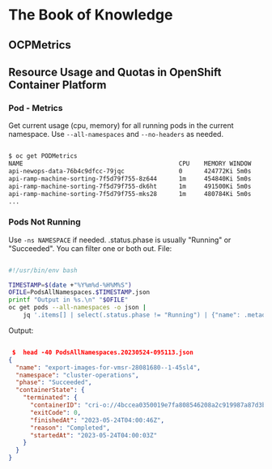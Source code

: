# The Book of Knowledge

## OCPMetrics

## Resource Usage and Quotas in OpenShift Container Platform

### Pod - Metrics

Get current usage (cpu, memory) for all running pods in the current namespace.
Use `--all-namespaces` and `--no-headers` as needed.

``` bash

$ oc get PODMetrics
NAME                                           CPU    MEMORY WINDOW
api-newops-data-76b4c9dfcc-79jqc               0      424772Ki 5m0s
api-ramp-machine-sorting-7f5d79f755-8z644      1m     454840Ki 5m0s
api-ramp-machine-sorting-7f5d79f755-dk6ht      1m     491500Ki 5m0s
api-ramp-machine-sorting-7f5d79f755-mks28      1m     480784Ki 5m0s
...

```

### Pods Not Running

Use `-ns NAMESPACE` if needed. .status.phase is usually "Running" or
"Succeeded".  You can filter one or both out.
File:

``` bash

#!/usr/bin/env bash

TIMESTAMP=$(date +"%Y%m%d-%H%M%S")
OFILE=PodsAllNamespaces.$TIMESTAMP.json
printf "Output in %s.\n" "$OFILE"
oc get pods --all-namespaces -o json |
    jq '.items[] | select(.status.phase != "Running") | {"name": .metadata.name, "namespace": .metadata.namespace, "phase": .status.phase , "containerState": .status.containerStatuses[]?.state}' > "$OFILE"

```

Output:

``` json

 $  head -40 PodsAllNamespaces.20230524-095113.json
{
  "name": "export-images-for-vmsr-28081680--1-45sl4",
  "namespace": "cluster-operations",
  "phase": "Succeeded",
  "containerState": {
    "terminated": {
      "containerID": "cri-o://4bccea0350019e7fa808546208a2c919987a87d3b76775458ad2e6fec8b6da77",
      "exitCode": 0,
      "finishedAt": "2023-05-24T04:00:46Z",
      "reason": "Completed",
      "startedAt": "2023-05-24T04:00:03Z"
    }
  }
}

```

[//]: # ( vim: set ai et nu sts=2 sw=2 ts=2 tw=78 filetype=markdown :)
[//]: # ( vim: set ai et nu sts=2 sw=2 ts=2 tw=78 filetype=markdown :)
